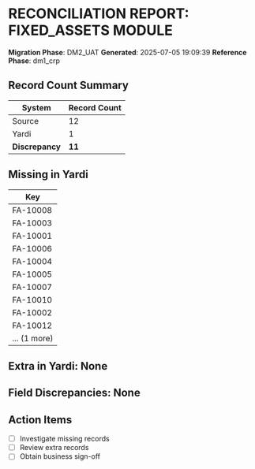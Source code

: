 # RECONCILIATION REPORT: FIXED_ASSETS MODULE

**Migration Phase**: DM2_UAT
**Generated**: 2025-07-05 19:09:39
**Reference Phase**: dm1_crp

## Record Count Summary
| System | Record Count |
|--------|--------------|
| Source | 12 |
| Yardi | 1 |
| **Discrepancy** | **11** |

## Missing in Yardi
| Key |
|-----|
| FA-10008 |
| FA-10003 |
| FA-10001 |
| FA-10006 |
| FA-10004 |
| FA-10005 |
| FA-10007 |
| FA-10010 |
| FA-10002 |
| FA-10012 |
| ... (1 more) |

## Extra in Yardi: None

## Field Discrepancies: None

## Action Items
- [ ] Investigate missing records
- [ ] Review extra records
- [ ] Obtain business sign-off
